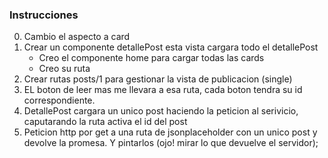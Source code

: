 ### Instrucciones

0. Cambio el aspecto a card
1. Crear un componente detallePost esta vista cargara todo el detallePost
    * Creo el componente home para cargar todas las cards
    * Creo su ruta 
2. Crear rutas posts/1 para gestionar la vista de publicacion (single)
3. EL boton de leer mas me llevara a esa ruta, cada boton tendra su id correspondiente.
4. DetallePost cargara un unico post haciendo la peticion al serivicio, caputarando la ruta activa el id del post
5. Peticion http por get a una ruta de jsonplaceholder con un unico post y devolve la promesa. Y pintarlos (ojo! mirar lo que devuelve el servidor);